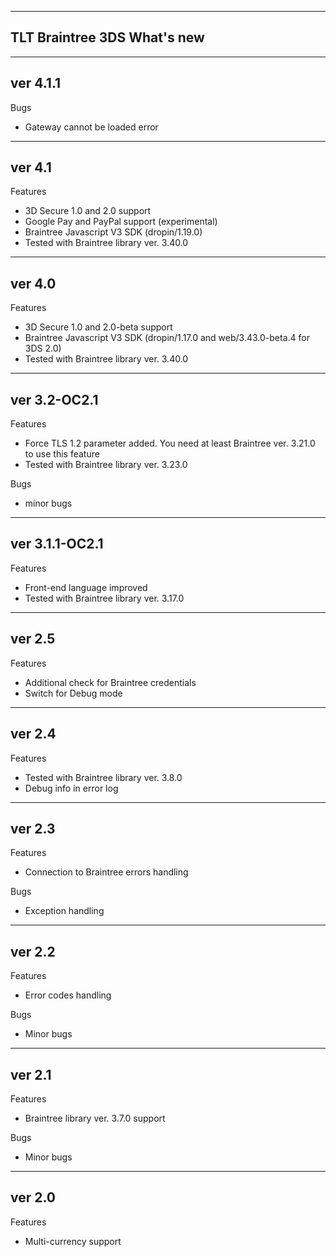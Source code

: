 -----------------------------
TLT Braintree 3DS What's new
-----------------------------

----------
ver 4.1.1
----------

Bugs

- Gateway cannot be loaded error
--------
ver 4.1
--------

Features

- 3D Secure 1.0 and 2.0 support
- Google Pay and PayPal support (experimental)
- Braintree Javascript V3 SDK (dropin/1.19.0)
- Tested with Braintree library ver. 3.40.0

--------
ver 4.0
--------

Features

- 3D Secure 1.0 and 2.0-beta support
- Braintree Javascript V3 SDK (dropin/1.17.0 and web/3.43.0-beta.4 for 3DS 2.0)
- Tested with Braintree library ver. 3.40.0

-------------
ver 3.2-OC2.1
-------------

Features

- Force TLS 1.2 parameter added. You need at least Braintree ver. 3.21.0 to use this feature
- Tested with Braintree library ver. 3.23.0

Bugs

- minor bugs

---------------
ver 3.1.1-OC2.1
---------------

Features

- Front-end language improved
- Tested with Braintree library ver. 3.17.0

-------
ver 2.5
-------

Features

- Additional check for Braintree credentials
- Switch for Debug mode

-------
ver 2.4
-------

Features

- Tested with Braintree library ver. 3.8.0
- Debug info in error log

-------
ver 2.3
-------

Features

- Connection to Braintree errors handling

Bugs

- Exception handling

-------
ver 2.2
-------

Features

- Error codes handling

Bugs

- Minor bugs

-------
ver 2.1
-------

Features

- Braintree library ver. 3.7.0 support

Bugs

- Minor bugs

-------
ver 2.0
-------

Features

- Multi-currency support
